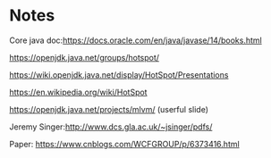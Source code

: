 

# Notes
Core java doc:https://docs.oracle.com/en/java/javase/14/books.html

https://openjdk.java.net/groups/hotspot/

https://wiki.openjdk.java.net/display/HotSpot/Presentations

https://en.wikipedia.org/wiki/HotSpot

https://openjdk.java.net/projects/mlvm/ (userful slide)

Jeremy Singer:http://www.dcs.gla.ac.uk/~jsinger/pdfs/

Paper: https://www.cnblogs.com/WCFGROUP/p/6373416.html




